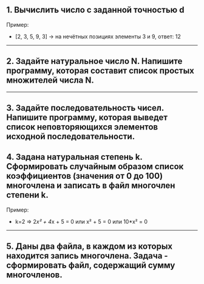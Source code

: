 ## 1. Вычислить число c заданной точностью d

Пример:
- [2, 3, 5, 9, 3] -> на нечётных позициях элементы 3 и 9, ответ: 12
____
## 2. Задайте натуральное число N. Напишите программу, которая составит список простых множителей числа N.
____
## 3. Задайте последовательность чисел. Напишите программу, которая выведет список неповторяющихся элементов исходной последовательности.
## 4. Задана натуральная степень k. Сформировать случайным образом список коэффициентов (значения от 0 до 100) многочлена и записать в файл многочлен степени k.
Пример:

- k=2 => 2*x² + 4*x + 5 = 0 или x² + 5 = 0 или 10*x² = 0

____
## 5. Даны два файла, в каждом из которых находится запись многочлена. Задача - сформировать файл, содержащий сумму многочленов.
